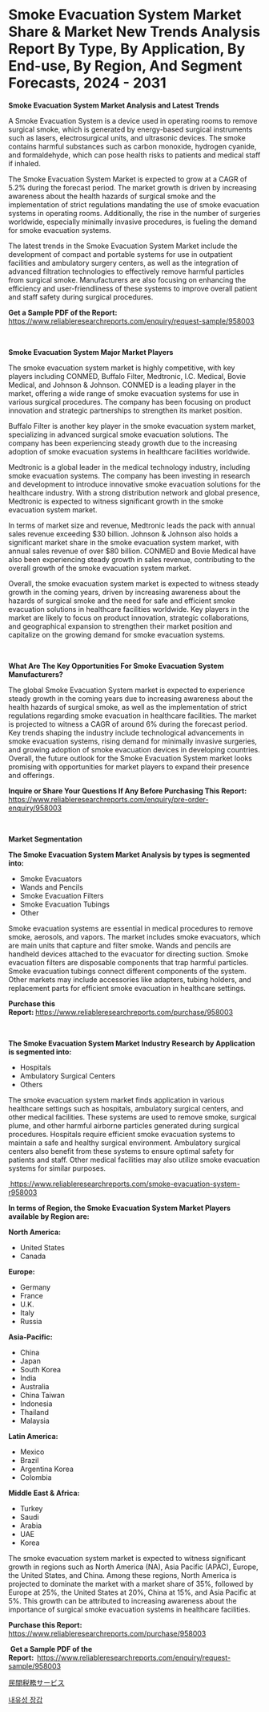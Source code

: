 <p><h1>Smoke Evacuation System Market Share & Market New Trends Analysis Report By Type, By Application, By End-use, By Region, And Segment Forecasts, 2024 - 2031</h1></p><p><strong>Smoke Evacuation System Market Analysis and Latest Trends</strong></p>
<p><p>A Smoke Evacuation System is a device used in operating rooms to remove surgical smoke, which is generated by energy-based surgical instruments such as lasers, electrosurgical units, and ultrasonic devices. The smoke contains harmful substances such as carbon monoxide, hydrogen cyanide, and formaldehyde, which can pose health risks to patients and medical staff if inhaled.</p><p>The Smoke Evacuation System Market is expected to grow at a CAGR of 5.2% during the forecast period. The market growth is driven by increasing awareness about the health hazards of surgical smoke and the implementation of strict regulations mandating the use of smoke evacuation systems in operating rooms. Additionally, the rise in the number of surgeries worldwide, especially minimally invasive procedures, is fueling the demand for smoke evacuation systems.</p><p>The latest trends in the Smoke Evacuation System Market include the development of compact and portable systems for use in outpatient facilities and ambulatory surgery centers, as well as the integration of advanced filtration technologies to effectively remove harmful particles from surgical smoke. Manufacturers are also focusing on enhancing the efficiency and user-friendliness of these systems to improve overall patient and staff safety during surgical procedures.</p></p>
<p><strong>Get a Sample PDF of the Report:&nbsp;</strong> <a href="https://www.reliableresearchreports.com/enquiry/request-sample/958003">https://www.reliableresearchreports.com/enquiry/request-sample/958003</a></p>
<p>&nbsp;</p>
<p><strong>Smoke Evacuation System Major Market Players</strong></p>
<p><p>The smoke evacuation system market is highly competitive, with key players including CONMED, Buffalo Filter, Medtronic, I.C. Medical, Bovie Medical, and Johnson & Johnson. CONMED is a leading player in the market, offering a wide range of smoke evacuation systems for use in various surgical procedures. The company has been focusing on product innovation and strategic partnerships to strengthen its market position.</p><p>Buffalo Filter is another key player in the smoke evacuation system market, specializing in advanced surgical smoke evacuation solutions. The company has been experiencing steady growth due to the increasing adoption of smoke evacuation systems in healthcare facilities worldwide.</p><p>Medtronic is a global leader in the medical technology industry, including smoke evacuation systems. The company has been investing in research and development to introduce innovative smoke evacuation solutions for the healthcare industry. With a strong distribution network and global presence, Medtronic is expected to witness significant growth in the smoke evacuation system market.</p><p>In terms of market size and revenue, Medtronic leads the pack with annual sales revenue exceeding $30 billion. Johnson & Johnson also holds a significant market share in the smoke evacuation system market, with annual sales revenue of over $80 billion. CONMED and Bovie Medical have also been experiencing steady growth in sales revenue, contributing to the overall growth of the smoke evacuation system market.</p><p>Overall, the smoke evacuation system market is expected to witness steady growth in the coming years, driven by increasing awareness about the hazards of surgical smoke and the need for safe and efficient smoke evacuation solutions in healthcare facilities worldwide. Key players in the market are likely to focus on product innovation, strategic collaborations, and geographical expansion to strengthen their market position and capitalize on the growing demand for smoke evacuation systems.</p></p>
<p>&nbsp;</p>
<p><strong>What Are The Key Opportunities For Smoke Evacuation System Manufacturers?</strong></p>
<p><p>The global Smoke Evacuation System market is expected to experience steady growth in the coming years due to increasing awareness about the health hazards of surgical smoke, as well as the implementation of strict regulations regarding smoke evacuation in healthcare facilities. The market is projected to witness a CAGR of around 6% during the forecast period. Key trends shaping the industry include technological advancements in smoke evacuation systems, rising demand for minimally invasive surgeries, and growing adoption of smoke evacuation devices in developing countries. Overall, the future outlook for the Smoke Evacuation System market looks promising with opportunities for market players to expand their presence and offerings.</p></p>
<p><strong>Inquire or Share Your Questions If Any Before Purchasing This Report:</strong> <a href="https://www.reliableresearchreports.com/enquiry/pre-order-enquiry/958003">https://www.reliableresearchreports.com/enquiry/pre-order-enquiry/958003</a></p>
<p>&nbsp;</p>
<p><strong>Market Segmentation</strong></p>
<p><strong>The Smoke Evacuation System Market Analysis by types is segmented into:</strong></p>
<p><ul><li>Smoke Evacuators</li><li>Wands and Pencils</li><li>Smoke Evacuation Filters</li><li>Smoke Evacuation Tubings</li><li>Other</li></ul></p>
<p><p>Smoke evacuation systems are essential in medical procedures to remove smoke, aerosols, and vapors. The market includes smoke evacuators, which are main units that capture and filter smoke. Wands and pencils are handheld devices attached to the evacuator for directing suction. Smoke evacuation filters are disposable components that trap harmful particles. Smoke evacuation tubings connect different components of the system. Other markets may include accessories like adapters, tubing holders, and replacement parts for efficient smoke evacuation in healthcare settings.</p></p>
<p><strong>Purchase this Report:&nbsp;</strong><a href="https://www.reliableresearchreports.com/purchase/958003">https://www.reliableresearchreports.com/purchase/958003</a></p>
<p>&nbsp;</p>
<p><strong>The Smoke Evacuation System Market Industry Research by Application is segmented into:</strong></p>
<p><ul><li>Hospitals</li><li>Ambulatory Surgical Centers</li><li>Others</li></ul></p>
<p><p>The smoke evacuation system market finds application in various healthcare settings such as hospitals, ambulatory surgical centers, and other medical facilities. These systems are used to remove smoke, surgical plume, and other harmful airborne particles generated during surgical procedures. Hospitals require efficient smoke evacuation systems to maintain a safe and healthy surgical environment. Ambulatory surgical centers also benefit from these systems to ensure optimal safety for patients and staff. Other medical facilities may also utilize smoke evacuation systems for similar purposes.</p></p>
<p><a href="https://www.reliableresearchreports.com/smoke-evacuation-system-r958003">&nbsp;https://www.reliableresearchreports.com/smoke-evacuation-system-r958003</a></p>
<p><strong>In terms of Region, the Smoke Evacuation System Market Players available by Region are:</strong></p>
<p>
    <p> <strong> North America: </strong>
        <ul>
            <li>United States</li>
            <li>Canada</li>
        </ul>
        </p> 
    <p> <strong> Europe: </strong>
        <ul>
            <li>Germany</li>
            <li>France</li>
            <li>U.K.</li>
            <li>Italy</li>
            <li>Russia</li>
        </ul>
        </p> 
    <p> <strong> Asia-Pacific: </strong>
        <ul>
            <li>China</li>
            <li>Japan</li>
            <li>South Korea</li>
            <li>India</li>
            <li>Australia</li>
            <li>China Taiwan</li>
            <li>Indonesia</li>
            <li>Thailand</li>
            <li>Malaysia</li>
        </ul>
        </p> 
    <p> <strong> Latin America: </strong>
        <ul>
            <li>Mexico</li>
            <li>Brazil</li>
            <li>Argentina Korea</li>
            <li>Colombia</li>
        </ul>
        </p> 
    <p> <strong> Middle East & Africa: </strong>
        <ul>
            <li>Turkey</li>
            <li>Saudi</li>
            <li>Arabia</li>
            <li>UAE</li>
            <li>Korea</li>
        </ul>
    </p>
    </p>
<p><p>The smoke evacuation system market is expected to witness significant growth in regions such as North America (NA), Asia Pacific (APAC), Europe, the United States, and China. Among these regions, North America is projected to dominate the market with a market share of 35%, followed by Europe at 25%, the United States at 20%, China at 15%, and Asia Pacific at 5%. This growth can be attributed to increasing awareness about the importance of surgical smoke evacuation systems in healthcare facilities.</p></p>
<p><strong>Purchase this Report: </strong><a href="https://www.reliableresearchreports.com/purchase/958003">https://www.reliableresearchreports.com/purchase/958003</a></p>
<p>&nbsp;<strong>Get a Sample PDF of the Report:&nbsp;&nbsp;</strong><a href="https://www.reliableresearchreports.com/enquiry/request-sample/958003">https://www.reliableresearchreports.com/enquiry/request-sample/958003</a></p>
<p><strong></strong></p>
<p><p><a href="https://github.com/zekaoe592392/Market-Research-Report-List-1/blob/main/540285228584.md">民間税務サービス</a></p><p><a href="https://github.com/crfsywufhm81415/Market-Research-Report-List-1/blob/main/891228626119.md">내유성 장갑</a></p></p>